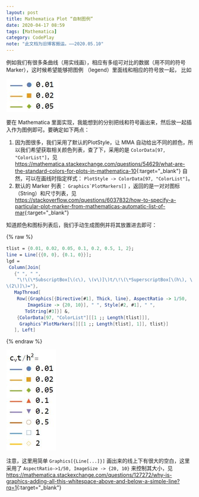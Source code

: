```yaml
---
layout: post
title: Mathematica Plot “自制图例”
date: 2020-04-17 08:59
tags: [Mathematica]
category: CodePlay
note: "此文档为旧博客搬运。——2020.05.10"
---
```

例如我们有很多条曲线（用实线画），相应有多组可对比的数据（用不同的符号Marker），这时候希望能够把图例 （legend）里面线和相应的符号放一起， 比如

![line-marker-demo](/assets/line-marker-demo.JPG)

要在 Mathematica 里面实现，我能想到的分别把线和符号画出来，然后放一起插入作为图例即可。要确定如下两点：

1. 因为图很多，我们采用了默认的PlotStyle，让 MMA 自动给出不同的颜色，所以我们希望获取相关颜色列表，查了下，采用的是 `ColorData[97, "ColorList"]`，见 <https://mathematica.stackexchange.com/questions/54629/what-are-the-standard-colors-for-plots-in-mathematica-10>{:target="_blank"} 自然，可以在画线时指定样式： `PlotStyle -> ColorData[97, "ColorList"]`。
2. 默认的 Marker 列表： ``Graphics`PlotMarkers[]`` ，返回的是一对对图标（String）和尺寸列表，见 <https://stackoverflow.com/questions/6037832/how-to-specify-a-particular-plot-marker-from-mathematicas-automatic-list-of-mar>{:target="_blank"}

知道颜色和图标列表后，我们手动生成图例并将其放置进去即可：

{% raw %}
```mathematica
tlist = {0.01, 0.02, 0.05, 0.1, 0.2, 0.5, 1, 2};
line = Line[{{0, 0}, {0.1, 0}}];
lgd =
 Column[Join[
   {" ", " ", 
    "\!\(\*SubscriptBox[\(c\), \(v\)]\)t/\!\(\*SuperscriptBox[\(h\), \
\(2\)]\)="},
   MapThread[
    Row[{Graphics[{Directive[#1], Thick, line}, AspectRatio -> 1/50, 
        ImageSize -> {20, 10}], " ", Style[#2, #1], " ", 
       ToString[#3]}] &,
    {ColorData[97, "ColorList"][[1 ;; Length[tlist]]], 
     Graphics`PlotMarkers[][[1 ;; Length[tlist], 1]], tlist}]
   ], Left]
```
{% endraw %}

![line-marker-legend](/assets/line-marker-legend.JPG)

注意，这里用简单 `Graphics[{Line[...]}]` 画出来的线上下有很大的空白，这里采用了 `AspectRatio->1/50, ImageSize -> {20, 10}` 来控制其大小，见 <https://mathematica.stackexchange.com/questions/127272/why-is-graphics-adding-all-this-whitespace-above-and-below-a-simple-line?rq=1>{:target="_blank"}
